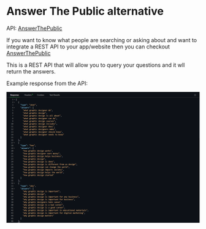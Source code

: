 # Answer The Public alternative

API: [AnswerThePublic](https://rapidapi.com/shekhargupta677/api/answer-the-public/)

If you want to know what people are searching or asking about and want to integrate a REST API to your app/website then you can checkout [AnswerThePublic](https://rapidapi.com/shekhargupta677/api/answer-the-public/)

This is a REST API that will allow you to query your questions and it wll return the answers.

Example response from the API:

![Example Response](https://github.com/shekhar677/answer-the-public/blob/866bdc4118f850f182db4229f5e43b43018da164/answer-the-public.png "Example Response")
